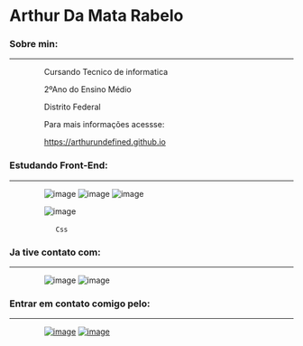 # Arthur Da Mata Rabelo

### Sobre min:

---
  
⠀⠀⠀⠀⠀⠀Cursando Tecnico de informatica

⠀⠀⠀⠀⠀⠀2ºAno do Ensino Médio

⠀⠀⠀⠀⠀⠀Distrito Federal


⠀⠀⠀⠀⠀⠀Para mais informações acessse: 

⠀⠀⠀⠀⠀⠀https://arthurundefined.github.io
  
### Estudando Front-End:

---

⠀⠀⠀⠀⠀⠀![image](https://img.shields.io/badge/HTML5-E34F26?style=for-the-badge&logo=html5&logoColor=white) ![image](https://img.shields.io/badge/CSS3-1572B6?style=for-the-badge&logo=css3&logoColor=white) ![image](https://img.shields.io/badge/JavaScript-F7DF1E?style=for-the-badge&logo=javascript&logoColor=black)

⠀⠀⠀⠀⠀⠀![image](https://img.icons8.com/wired/64/000000/css3.png)

⠀⠀⠀⠀⠀⠀⠀⠀`Css`

### Ja tive contato com:

---

⠀⠀⠀⠀⠀⠀![image](https://img.shields.io/badge/Python-FFD43B?style=for-the-badge&logo=python&logoColor=darkgreen) ![image](https://img.shields.io/badge/Java-ED8B00?style=for-the-badge&logo=java&logoColor=white)

### Entrar em contato comigo pelo:

---

⠀⠀⠀⠀⠀⠀[![image](https://img.shields.io/badge/LinkedIn-0077B5?style=for-the-badge&logo=linkedin&logoColor=white)](https://www.linkedin.com/in/arthur-rabelo-5663871b6/)    [![image](https://img.shields.io/badge/WhatsApp-25D366?style=for-the-badge&logo=whatsapp&logoColor=white)](https://api.whatsapp.com/send?phone=5561995022477)
             
